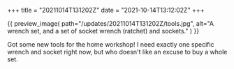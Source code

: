 +++
title = "20211014T131202Z"
date  = "2021-10-14T13:12:02Z"
+++

{{
    preview_image(
        path="/updates/20211014T131202Z/tools.jpg",
        alt="A wrench set, and a set of socket wrench (ratchet) and sockets."
    )
}}

Got some new tools for the home workshop! I need exactly one specific wrench and socket right now, but who doesn't like an excuse to buy a whole set.
